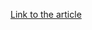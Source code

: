 [Link to the article](https://www.microsoft.com/en-us/security/blog/2025/09/24/ai-vs-ai-detecting-an-ai-obfuscated-phishing-campaign/)
